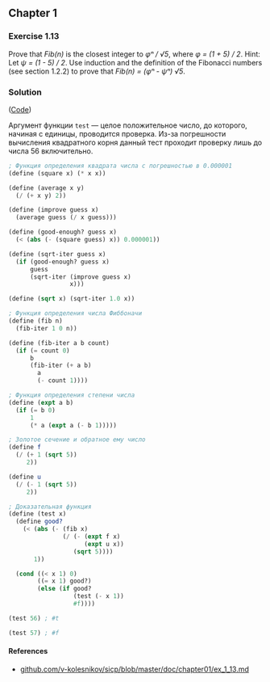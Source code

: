 ## Chapter 1

### Exercise 1.13

Prove that _Fib(n)_ is the closest integer to _φⁿ / √5_, where _φ = (1 + 5) / 2_. Hint: Let _ψ = (1 - 5) / 2_. Use induction and the definition of the Fibonacci numbers (see section 1.2.2) to prove that _Fib(n) = (φⁿ - ψⁿ) √5_.

### Solution

([Code](../../src/Chapter%201/Exercise%201.13.scm))

Аргумент функции `test` — целое положительное число, до которого, начиная с единицы, проводится проверка. Из-за погрешности вычисления квадратного корня данный тест проходит проверку лишь до числа 56 включительно.

```scheme
; Функция определения квадрата числа с погрешностью в 0.000001
(define (square x) (* x x))

(define (average x y)
  (/ (+ x y) 2))

(define (improve guess x)
  (average guess (/ x guess)))

(define (good-enough? guess x)
  (< (abs (- (square guess) x)) 0.000001))

(define (sqrt-iter guess x)
  (if (good-enough? guess x)
      guess
      (sqrt-iter (improve guess x)
                 x)))

(define (sqrt x) (sqrt-iter 1.0 x))

; Функция определения числа Фиббоначи
(define (fib n)
  (fib-iter 1 0 n))

(define (fib-iter a b count)
  (if (= count 0)
      b
      (fib-iter (+ a b)
		a
		(- count 1))))

; Функция определения степени числа
(define (expt a b)
  (if (= b 0)
      1
      (* a (expt a (- b 1)))))

; Золотое сечение и обратное ему число
(define f
  (/ (+ 1 (sqrt 5))
     2))

(define u
  (/ (- 1 (sqrt 5))
     2))

; Доказательная функция
(define (test x)
  (define good?
    (< (abs (- (fib x)
               (/ (- (expt f x)
                     (expt u x))
                  (sqrt 5))))
       1))

  (cond ((< x 1) 0)
        ((= x 1) good?)
        (else (if good?
                  (test (- x 1))
                  #f))))

(test 56) ; #t

(test 57) ; #f
```

#### References

  * [github.com/v-kolesnikov/sicp/blob/master/doc/chapter01/ex_1_13.md](https://github.com/v-kolesnikov/sicp/blob/master/doc/chapter01/ex_1_13.md)
